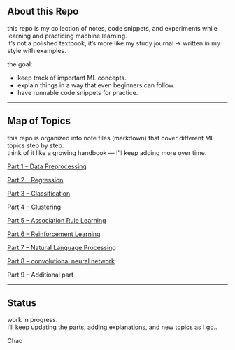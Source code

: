 ## About this Repo  

this repo is my collection of notes, code snippets, and experiments while learning and practicing machine learning.  
it’s not a polished textbook, it’s more like my study journal → written in my style with examples.  

the goal:  
- keep track of important ML concepts.  
- explain things in a way that even beginners can follow.  
- have runnable code snippets for practice.  

---

## Map of Topics  

this repo is organized into note files (markdown) that cover different ML topics step by step.  
think of it like a growing handbook — I’ll keep adding more over time.  

<a href="https://github.com/AI-UNIT-IT-KKU/ML-until-sunrise-explaination/blob/main/part-1-data-preprocessing/00_starting.md">Part 1 – Data Preprocessing</a>

<a href="https://github.com/AI-UNIT-IT-KKU/ML-until-sunrise-explaination/blob/main/part-2-regression/regression_guide.md">Part 2 – Regression</a>

<a href="https://github.com/AI-UNIT-IT-KKU/ML-until-sunrise-explaination/blob/main/part-3-classification/classification_guide.md">Part 3 – Classification</a>

<a href="https://github.com/AI-UNIT-IT-KKU/ML-until-sunrise-explaination/blob/main/part-4-clustring/clustring_guide.md">Part 4 – Clustering</a>

<a href= "https://github.com/AI-UNIT-IT-KKU/ML-until-sunrise-explaination/blob/main/part-5-Association-Rule/Association_Rule_guide.md">Part 5 – Association Rule Learning</a>

<a href= "https://github.com/AI-UNIT-IT-KKU/ML-until-sunrise-explaination/blob/main/part-6-Reinforcement_Learning/reinforcement_learning_guide.md">Part 6 – Reinforcement Learning</a>

<a href= "https://github.com/AI-UNIT-IT-KKU/ML-until-sunrise-explaination/blob/main/part-7-NLP/NLP_guide.md">Part 7 – Natural Language Processing</a>

<a href= "https://github.com/AI-UNIT-IT-KKU/ML-until-sunrise-explaination/blob/main/part-8-CNN/CNN_guide.md">Part 8 – convolutional neural network</a>

Part 9 – Additional part



---

## Status  

work in progress.  
I’ll keep updating the parts, adding explanations, and new topics as I go..
 
 Chao
